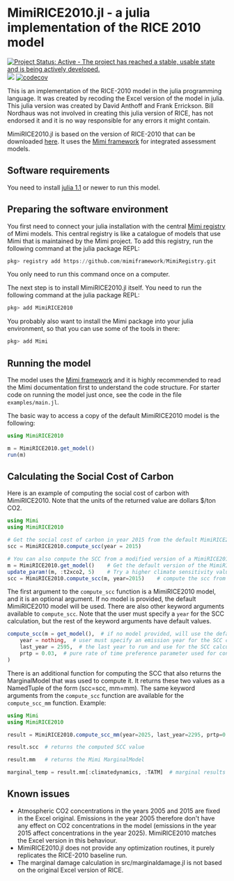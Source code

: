 # MimiRICE2010.jl - a julia implementation of the RICE 2010 model

[![Project Status: Active - The project has reached a stable, usable state and is being actively developed.](http://www.repostatus.org/badges/latest/active.svg)](http://www.repostatus.org/#active)
![](https://github.com/anthofflab/MimiRICE2010.jl/actions/workflows/jlpkgbutler-ci-master-workflow.yml/badge.svg)
[![codecov](https://codecov.io/gh/anthofflab/MimiRICE2010.jl/branch/master/graph/badge.svg)](https://codecov.io/gh/anthofflab/MimiRICE2010.jl)


This is an implementation of the RICE-2010 model in the julia programming
language. It was created by recoding the Excel version of the model in
julia. This julia version was created by David Anthoff and Frank
Errickson. Bill Nordhaus was not involved in creating this julia version
of RICE, has not endorsed it and it is no way responsible for any errors
it might contain.

MimiRICE2010.jl is based on the version of RICE-2010 that can be downloaded
[here](http://www.econ.yale.edu/~nordhaus/homepage/RICEmodels.htm). It
uses the [Mimi framework](https://github.com/mimiframework/Mimi.jl) for
integrated assessment models.

## Software requirements

You need to install [julia 1.1](http://julialang.org/) or newer to run
this model.

## Preparing the software environment

You first need to connect your julia installation with the central
[Mimi registry](https://github.com/mimiframework/MimiRegistry) of Mimi models.
This central registry is like a catalogue of models that use Mimi that is
maintained by the Mimi project. To add this registry, run the following
command at the julia package REPL:

```julia
pkg> registry add https://github.com/mimiframework/MimiRegistry.git
```

You only need to run this command once on a computer.

The next step is to install MimiRICE2010.jl itself. You need to run the
following command at the julia package REPL:

```julia
pkg> add MimiRICE2010
```

You probably also want to install the Mimi package into your julia environment,
so that you can use some of the tools in there:

```julia
pkg> add Mimi
```

## Running the model

The model uses the [Mimi framework](https://github.com/mimiframework/Mimi.jl)
and it is highly recommended to read the Mimi documentation first to
understand the code structure. For starter code on running the model just once,
see the code in the file `examples/main.jl`.

The basic way to access a copy of the default MimiRICE2010 model is the following:
```julia
using MimiRICE2010

m = MimiRICE2010.get_model()
run(m)
```

## Calculating the Social Cost of Carbon

Here is an example of computing the social cost of carbon with MimiRICE2010. Note that the units of the returned value are dollars $/ton CO2.
```julia
using Mimi
using MimiRICE2010

# Get the social cost of carbon in year 2015 from the default MimiRICE2010 model:
scc = MimiRICE2010.compute_scc(year = 2015)

# You can also compute the SCC from a modified version of a MimiRICE2010 model:
m = MimiRICE2010.get_model()    # Get the default version of the MimiRICE2010 model
update_param!(m, :t2xco2, 5)    # Try a higher climate sensitivity value
scc = MimiRICE2010.compute_scc(m, year=2015)    # compute the scc from the modified model by passing it as the first argument to compute_scc
```
The first argument to the `compute_scc` function is a MimiRICE2010 model, and it is an optional argument. If no model is provided, the default MimiRICE2010 model will be used. 
There are also other keyword arguments available to `compute_scc`. Note that the user must specify a `year` for the SCC calculation, but the rest of the keyword arguments have default values.
```julia
compute_scc(m = get_model(),  # if no model provided, will use the default MimiRICE2010 model
    year = nothing,  # user must specify an emission year for the SCC calculation
    last_year = 2595,  # the last year to run and use for the SCC calculation. Default is the last year of the time dimension, 2595.
    prtp = 0.03,  # pure rate of time preference parameter used for constant discounting
)
```
There is an additional function for computing the SCC that also returns the MarginalModel that was used to compute it. It returns these two values as a NamedTuple of the form (scc=scc, mm=mm). The same keyword arguments from the `compute_scc` function are available for the `compute_scc_mm` function. Example:
```julia
using Mimi
using MimiRICE2010

result = MimiRICE2010.compute_scc_mm(year=2025, last_year=2295, prtp=0.025)

result.scc  # returns the computed SCC value

result.mm   # returns the Mimi MarginalModel

marginal_temp = result.mm[:climatedynamics, :TATM]  # marginal results from the marginal model can be accessed like this
```


## Known issues

* Atmospheric CO2 concentrations in the years 2005 and 2015 are fixed in
the Excel original. Emissions in the year 2005 therefore don't have any
effect on CO2 concentrations in the model (emissions in the year 2015
affect concentrations in the year 2025). MimiRICE2010 matches the Excel
version in this behaviour.
* MimiRICE2010.jl does not provide any optimization routines, it purely
replicates the RICE-2010 baseline run.
* The marginal damage calculation in src/marginaldamage.jl is not based
on the original Excel version of RICE.

